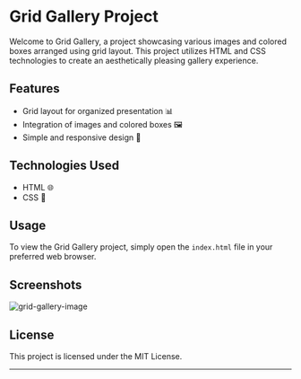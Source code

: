 # Grid Gallery Project

Welcome to Grid Gallery, a project showcasing various images and colored boxes arranged using grid layout. This project utilizes HTML and CSS technologies to create an aesthetically pleasing gallery experience.

## Features

- Grid layout for organized presentation 📊
- Integration of images and colored boxes 🖼️
- Simple and responsive design 📱

## Technologies Used

- HTML 🌐
- CSS 🎨

## Usage

To view the Grid Gallery project, simply open the `index.html` file in your preferred web browser.

## Screenshots

![grid-gallery-image](https://github.com/DepyRigadopoulouKeighran/Grid-Gallery/assets/136313917/508b73ff-d0ce-4f67-91d5-92408692f39e)


## License

This project is licensed under the MIT License.

---

